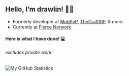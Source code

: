 ## Hello, I’m drawlin! 🙋‍♂️

* Formerly developer at <a href=https://github.com/MobPvP>MobPvP</a>, <a href=https://github.com/TheCraftRIP>TheCraftRIP</a>, & more.
* Currently at <a href="https://github.com/FierceNetwork">Fierce Network</a>

#### Here is what I have done! 💻 
###### excludes private work
![My GitHub Statistics](https://github-readme-stats.vercel.app/api?username=drawlin&hide=prs,stars)
